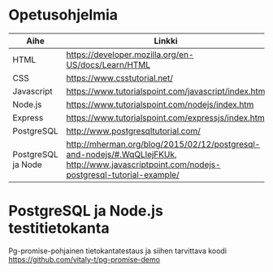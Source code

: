 # Opetusohjelmia 

| Aihe | Linkki |
| --- | ---|
HTML | https://developer.mozilla.org/en-US/docs/Learn/HTML
CSS | https://www.csstutorial.net/
Javascript | https://www.tutorialspoint.com/javascript/index.htm
Node.js | https://www.tutorialspoint.com/nodejs/index.htm
Express | https://www.tutorialspoint.com/expressjs/index.htm
PostgreSQL | http://www.postgresqltutorial.com/
PostgreSQL ja Node | http://mherman.org/blog/2015/02/12/postgresql-and-nodejs/#.WqQLlejFKUk, http://www.javascriptpoint.com/nodejs-postgresql-tutorial-example/

# PostgreSQL ja Node.js testitietokanta
Pg-promise-pohjainen tietokantatestaus ja siihen tarvittava koodi https://github.com/vitaly-t/pg-promise-demo

